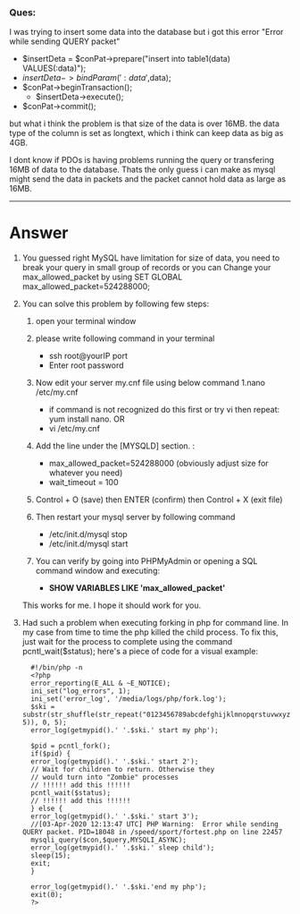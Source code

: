 ### Ques: 
I was trying to insert some data into the database but i got this error "Error while sending QUERY packet"
* $insertDeta = $conPat->prepare("insert into table1(data) VALUES(:data)");
* $insertDeta->bindParam(':data',$data);
* $conPat->beginTransaction();
    * $insertDeta->execute();
* $conPat->commit();

but what i think the problem is that size of the data is over 16MB.
the data type of the column is set as longtext, which i think can keep data as big as 4GB.


I dont know if PDOs is having problems running the query or transfering 16MB of data to the database.
Thats the only guess i can make as mysql might send the data in packets and the packet cannot hold data as large as 16MB.
- - - -

# Answer
1. You guessed right MySQL have limitation for size of data, you need to break your query in small group of records or you can Change your max_allowed_packet by using SET            GLOBAL max_allowed_packet=524288000;
2. 
   You can solve this problem by following few steps:

   1. open your terminal window

   1. please write following command in your terminal
      * ssh root@yourIP port
      * Enter root password
      
   1. Now edit your server my.cnf file using below command
      1.nano /etc/my.cnf
      * if command is not recognized do this first or try vi then repeat: yum install nano.
         OR
      * vi /etc/my.cnf 
         
   1. Add the line under the [MYSQLD] section. :

      * max_allowed_packet=524288000 (obviously adjust size for whatever you need) 
      * wait_timeout = 100
      
   1. Control + O (save) then ENTER (confirm) then Control + X (exit file)

   1. Then restart your mysql server by following command

      * /etc/init.d/mysql stop
      * /etc/init.d/mysql start
      
   1. You can verify by going into PHPMyAdmin or opening a SQL command window and executing:

      * **SHOW VARIABLES LIKE 'max_allowed_packet'**
      
   This works for me. I hope it should work for you.
3. Had such a problem when executing forking in php for command line. In my case from time to time the php killed the child process. To fix this, just wait for the process to      complete using the command pcntl_wait($status);
   here's a piece of code for a visual example:

         #!/bin/php -n
         <?php
         error_reporting(E_ALL & ~E_NOTICE);
         ini_set("log_errors", 1);
         ini_set('error_log', '/media/logs/php/fork.log');
         $ski = substr(str_shuffle(str_repeat("0123456789abcdefghijklmnopqrstuvwxyz", 5)), 0, 5);
         error_log(getmypid().' '.$ski.' start my php');

         $pid = pcntl_fork();
         if($pid) {
         error_log(getmypid().' '.$ski.' start 2');
         // Wait for children to return. Otherwise they 
         // would turn into "Zombie" processes
         // !!!!!! add this !!!!!!
         pcntl_wait($status);
         // !!!!!! add this !!!!!!
         } else {
         error_log(getmypid().' '.$ski.' start 3');
         //[03-Apr-2020 12:13:47 UTC] PHP Warning:  Error while sending QUERY packet. PID=18048 in /speed/sport/fortest.php on line 22457
         mysqli_query($con,$query,MYSQLI_ASYNC);
         error_log(getmypid().' '.$ski.' sleep child');
         sleep(15);
         exit;
         } 

         error_log(getmypid().' '.$ski.'end my php');
         exit(0);
         ?>
